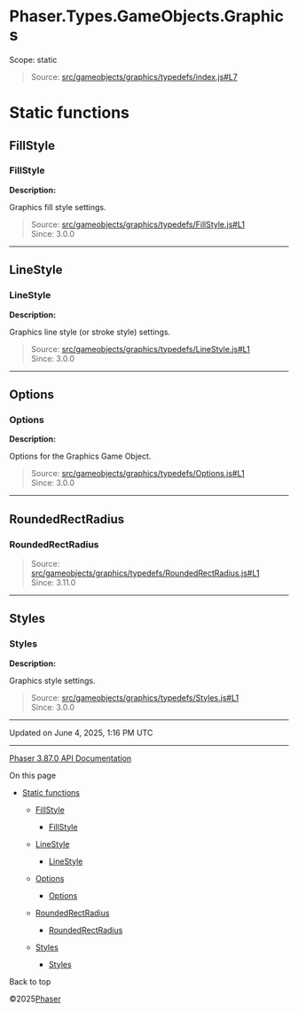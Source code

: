 # Phaser.Types.GameObjects.Graphics

Scope:
static

> Source: [src/gameobjects/graphics/typedefs/index.js#L7](https://github.com/phaserjs/phaser/blob/v3.87.0/src/gameobjects/graphics/typedefs/index.js#L7)

# Static functions

## FillStyle

### FillStyle

**Description:**

Graphics fill style settings.

> Source: [src/gameobjects/graphics/typedefs/FillStyle.js#L1](https://github.com/phaserjs/phaser/blob/v3.87.0/src/gameobjects/graphics/typedefs/FillStyle.js#L1)  
> Since: 3.0.0

---

## LineStyle

### LineStyle

**Description:**

Graphics line style (or stroke style) settings.

> Source: [src/gameobjects/graphics/typedefs/LineStyle.js#L1](https://github.com/phaserjs/phaser/blob/v3.87.0/src/gameobjects/graphics/typedefs/LineStyle.js#L1)  
> Since: 3.0.0

---

## Options

### Options

**Description:**

Options for the Graphics Game Object.

> Source: [src/gameobjects/graphics/typedefs/Options.js#L1](https://github.com/phaserjs/phaser/blob/v3.87.0/src/gameobjects/graphics/typedefs/Options.js#L1)  
> Since: 3.0.0

---

## RoundedRectRadius

### RoundedRectRadius

> Source: [src/gameobjects/graphics/typedefs/RoundedRectRadius.js#L1](https://github.com/phaserjs/phaser/blob/v3.87.0/src/gameobjects/graphics/typedefs/RoundedRectRadius.js#L1)  
> Since: 3.11.0

---

## Styles

### Styles

**Description:**

Graphics style settings.

> Source: [src/gameobjects/graphics/typedefs/Styles.js#L1](https://github.com/phaserjs/phaser/blob/v3.87.0/src/gameobjects/graphics/typedefs/Styles.js#L1)  
> Since: 3.0.0

---

Updated on June 4, 2025, 1:16 PM UTC

---

[Phaser 3.87.0 API Documentation](../../index.md)

On this page

* [Static functions](#static-functions)

  + [FillStyle](#fillstyle)

    - [FillStyle](#fillstyle-1)
  + [LineStyle](#linestyle)

    - [LineStyle](#linestyle-1)
  + [Options](#options)

    - [Options](#options-1)
  + [RoundedRectRadius](#roundedrectradius)

    - [RoundedRectRadius](#roundedrectradius-1)
  + [Styles](#styles)

    - [Styles](#styles-1)

Back to top

©2025[Phaser](https://docs.phaser.io)